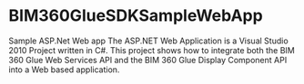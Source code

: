 # BIM360GlueSDKSampleWebApp
Sample ASP.Net Web app 
The ASP.NET Web Application is a Visual Studio 2010 Project written in C#. This project shows how to integrate both the BIM 360 Glue Web Services API and the BIM 360 Glue Display Component API into a Web based application.
